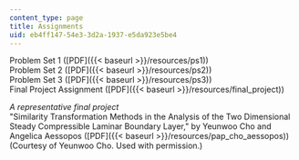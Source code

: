 ```yaml
---
content_type: page
title: Assignments
uid: eb4ff147-54e3-3d2a-1937-e5da923e5be4
---
```


Problem Set 1 ([PDF]({{< baseurl >}}/resources/ps1))  
Problem Set 2 ([PDF]({{< baseurl >}}/resources/ps2))  
Problem Set 3 ([PDF]({{< baseurl >}}/resources/ps3))  
Final Project Assignment ([PDF]({{< baseurl >}}/resources/final_project))

_A representative final project_  
"Similarity Transformation Methods in the Analysis of the Two Dimensional Steady Compressible Laminar Boundary Layer," by Yeunwoo Cho and Angelica Aessopos ([PDF]({{< baseurl >}}/resources/pap_cho_aessopos)) (Courtesy of Yeunwoo Cho. Used with permission.)